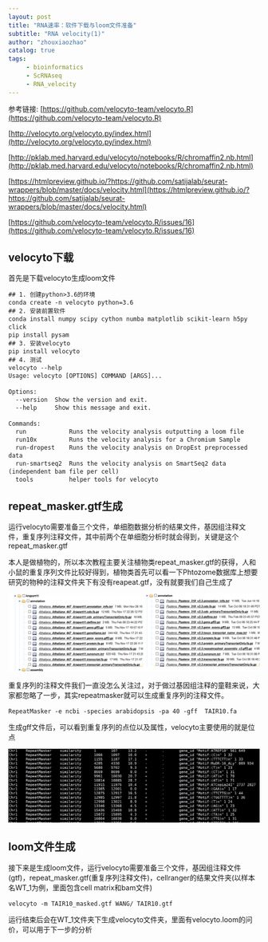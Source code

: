 ```yaml
---
layout: post
title: "RNA速率：软件下载与loom文件准备"
subtitle: "RNA velocity(1)"
author: "zhouxiaozhao"
catalog: true
tags:
     - bioinformatics
     - ScRNAseq
     - RNA_velocity
---
```






参考链接:
[https://github.com/velocyto-team/velocyto.R](https://github.com/velocyto-team/velocyto.R)

[http://velocyto.org/velocyto.py/index.html](http://velocyto.org/velocyto.py/index.html)

[http://pklab.med.harvard.edu/velocyto/notebooks/R/chromaffin2.nb.html](http://pklab.med.harvard.edu/velocyto/notebooks/R/chromaffin2.nb.html)

[https://htmlpreview.github.io/?https://github.com/satijalab/seurat-wrappers/blob/master/docs/velocity.html](https://htmlpreview.github.io/?https://github.com/satijalab/seurat-wrappers/blob/master/docs/velocity.html)

[https://github.com/velocyto-team/velocyto.R/issues/16](https://github.com/velocyto-team/velocyto.R/issues/16)

## velocyto下载

首先是下载velocyto生成loom文件

```
## 1. 创建python>3.6的环境
conda create -n velocyto python=3.6
## 2. 安装前置软件
conda install numpy scipy cython numba matplotlib scikit-learn h5py click
pip install pysam
## 3. 安装velocyto
pip install velocyto
## 4. 测试
velocyto --help
Usage: velocyto [OPTIONS] COMMAND [ARGS]...

Options:
  --version  Show the version and exit.
  --help     Show this message and exit.

Commands:
  run            Runs the velocity analysis outputting a loom file
  run10x         Runs the velocity analysis for a Chromium Sample
  run-dropest    Runs the velocity analysis on DropEst preprocessed data
  run-smartseq2  Runs the velocity analysis on SmartSeq2 data (independent bam file per cell)
  tools          helper tools for velocyto
```

## repeat_masker.gtf生成

运行velocyto需要准备三个文件，单细胞数据分析的结果文件，基因组注释文件，重复序列注释文件，其中前两个在单细胞分析时就会得到，关键是这个repeat_masker.gtf

本人是做植物的，所以本次教程主要关注植物类repeat_masker.gtf的获得，人和小鼠的重复序列文件比较好得到，植物类首先可以看一下Phtozome数据库上想要研究的物种的注释文件夹下有没有reapeat.gtf，没有就要我们自己生成了

![image-20201124191831469](/img/posts/2020.11.10/image-20201124191831469.png)

重复序列的注释文件我们一直没怎么关注过，对于做过基因组注释的童鞋来说，大家都忽略了一步，其实repeatmasker就可以生成重复序列的注释文件。

```
RepeatMasker -e ncbi -species arabidopsis -pa 40 -gff  TAIR10.fa
```

生成gff文件后，可以看到重复序列的点位以及属性，velocyto主要使用的就是位点

![image-20201124191648003](/img/posts/2020.11.10/image-20201124191648003.png)

## loom文件生成

接下来是生成loom文件，运行velocyto需要准备三个文件，基因组注释文件(gtf)，repeat_masker.gtf(重复序列注释文件)，cellranger的结果文件夹(以样本名WT_1为例，里面包含cell matrix和bam文件)

```
velocyto -m TAIR10_masked.gtf WANG/ TAIR10.gtf
```

运行结束后会在WT_1文件夹下生成velocyto文件夹，里面有velocyto.loom的问价，可以用于下一步的分析
